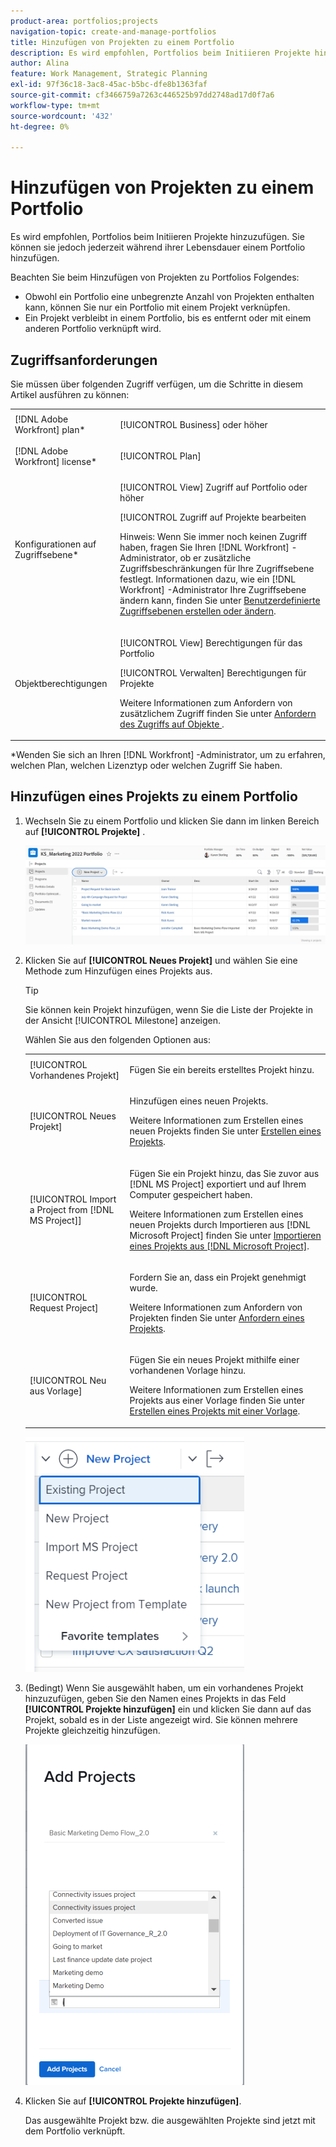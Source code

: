 ```yaml
---
product-area: portfolios;projects
navigation-topic: create-and-manage-portfolios
title: Hinzufügen von Projekten zu einem Portfolio
description: Es wird empfohlen, Portfolios beim Initiieren Projekte hinzuzufügen. Sie können sie jedoch jederzeit während ihrer Lebensdauer einem Portfolio hinzufügen.
author: Alina
feature: Work Management, Strategic Planning
exl-id: 97f36c18-3ac8-45ac-b5bc-dfe8b1363faf
source-git-commit: cf3466759a7263c446525b97dd2748ad17d0f7a6
workflow-type: tm+mt
source-wordcount: '432'
ht-degree: 0%

---
```


# Hinzufügen von Projekten zu einem Portfolio

Es wird empfohlen, Portfolios beim Initiieren Projekte hinzuzufügen. Sie können sie jedoch jederzeit während ihrer Lebensdauer einem Portfolio hinzufügen.

Beachten Sie beim Hinzufügen von Projekten zu Portfolios Folgendes:

* Obwohl ein Portfolio eine unbegrenzte Anzahl von Projekten enthalten kann, können Sie nur ein Portfolio mit einem Projekt verknüpfen.
* Ein Projekt verbleibt in einem Portfolio, bis es entfernt oder mit einem anderen Portfolio verknüpft wird.

## Zugriffsanforderungen

Sie müssen über folgenden Zugriff verfügen, um die Schritte in diesem Artikel ausführen zu können:

<table style="table-layout:auto"> 
 <col> 
 <col> 
 <tbody> 
  <tr> 
   <td role="rowheader">[!DNL Adobe Workfront] plan*</td> 
   <td> <p>[!UICONTROL Business] oder höher</p> </td> 
  </tr> 
  <tr> 
   <td role="rowheader">[!DNL Adobe Workfront] license*</td> 
   <td> <p>[!UICONTROL Plan] </p> </td> 
  </tr> 
  <tr> 
   <td role="rowheader">Konfigurationen auf Zugriffsebene*</td> 
   <td> <p>[!UICONTROL View] Zugriff auf Portfolio oder höher</p> <p>[!UICONTROL Zugriff auf Projekte bearbeiten</p> <p>Hinweis: Wenn Sie immer noch keinen Zugriff haben, fragen Sie Ihren [!DNL Workfront] -Administrator, ob er zusätzliche Zugriffsbeschränkungen für Ihre Zugriffsebene festlegt. Informationen dazu, wie ein [!DNL Workfront] -Administrator Ihre Zugriffsebene ändern kann, finden Sie unter <a href="../../../administration-and-setup/add-users/configure-and-grant-access/create-modify-access-levels.md" class="MCXref xref">Benutzerdefinierte Zugriffsebenen erstellen oder ändern</a>.</p> </td> 
  </tr> 
  <tr> 
   <td role="rowheader">Objektberechtigungen</td> 
   <td> <p>[!UICONTROL View] Berechtigungen für das Portfolio</p> <p>[!UICONTROL Verwalten] Berechtigungen für Projekte</p> <p>Weitere Informationen zum Anfordern von zusätzlichem Zugriff finden Sie unter <a href="../../../workfront-basics/grant-and-request-access-to-objects/request-access.md" class="MCXref xref">Anfordern des Zugriffs auf Objekte </a>.</p> </td> 
  </tr> 
 </tbody> 
</table>

&#42;Wenden Sie sich an Ihren [!DNL Workfront] -Administrator, um zu erfahren, welchen Plan, welchen Lizenztyp oder welchen Zugriff Sie haben.

## Hinzufügen eines Projekts zu einem Portfolio

1. Wechseln Sie zu einem Portfolio und klicken Sie dann im linken Bereich auf **[!UICONTROL Projekte]** .

   ![](assets/qs-portfolio-with-projects-350x90.png)

1. Klicken Sie auf **[!UICONTROL Neues Projekt]** und wählen Sie eine Methode zum Hinzufügen eines Projekts aus.

   >[!TIP]
   >
   >Sie können kein Projekt hinzufügen, wenn Sie die Liste der Projekte in der Ansicht [!UICONTROL Milestone] anzeigen.

   Wählen Sie aus den folgenden Optionen aus:

   <table style="table-layout:auto"> 
    <col> 
    <col> 
    <tbody> 
     <tr> 
      <td role="rowheader">[!UICONTROL Vorhandenes Projekt]</td> 
      <td> <p>Fügen Sie ein bereits erstelltes Projekt hinzu.</p> </td> 
     </tr> 
     <tr> 
      <td role="rowheader">[!UICONTROL Neues Projekt]</td> 
      <td> <p>Hinzufügen eines neuen Projekts. </p> <p>Weitere Informationen zum Erstellen eines neuen Projekts finden Sie unter <a href="../../../manage-work/projects/create-projects/create-project.md" class="MCXref xref">Erstellen eines Projekts</a>. </p> </td> 
     </tr> 
     <tr> 
      <td role="rowheader">[!UICONTROL Import a Project from [!DNL MS Project]] </td> 
      <td> <p>Fügen Sie ein Projekt hinzu, das Sie zuvor aus [!DNL MS Project] exportiert und auf Ihrem Computer gespeichert haben. </p> <p>Weitere Informationen zum Erstellen eines neuen Projekts durch Importieren aus [!DNL Microsoft Project] finden Sie unter <a href="../../../manage-work/projects/create-projects/import-project-from-ms-project.md" class="MCXref xref">Importieren eines Projekts aus [!DNL Microsoft Project]</a>.</p> </td> 
     </tr> 
     <tr> 
      <td role="rowheader">[!UICONTROL Request Project]</td> 
      <td> <p>Fordern Sie an, dass ein Projekt genehmigt wurde.</p> <p>Weitere Informationen zum Anfordern von Projekten finden Sie unter <a href="../../../manage-work/projects/create-projects/request-project.md">Anfordern eines Projekts</a>. </p> </td> 
     </tr> 
     <tr> 
      <td role="rowheader">[!UICONTROL Neu aus Vorlage]</td> 
      <td> <p>Fügen Sie ein neues Projekt mithilfe einer vorhandenen Vorlage hinzu. </p> <p>Weitere Informationen zum Erstellen eines Projekts aus einer Vorlage finden Sie unter <a href="../../../manage-work/projects/create-projects/create-project-from-template.md" class="MCXref xref">Erstellen eines Projekts mit einer Vorlage</a>.</p> </td> 
     </tr> 
    </tbody> 
   </table>

   ![](assets/new-project-dropdown-expanded-from-portfolio-nwe-350x376.png)

1. (Bedingt) Wenn Sie ausgewählt haben, um ein vorhandenes Projekt hinzuzufügen, geben Sie den Namen eines Projekts in das Feld **[!UICONTROL Projekte hinzufügen]** ein und klicken Sie dann auf das Projekt, sobald es in der Liste angezeigt wird. Sie können mehrere Projekte gleichzeitig hinzufügen.

   ![](assets/add-existing-project-from-portfolio-window-nwe-350x545.png)

1. Klicken Sie auf **[!UICONTROL Projekte hinzufügen]**.

   Das ausgewählte Projekt bzw. die ausgewählten Projekte sind jetzt mit dem Portfolio verknüpft.
